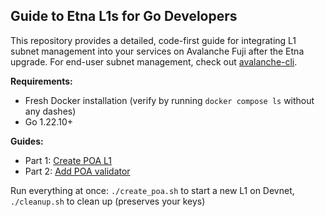 ## Guide to Etna L1s for Go Developers

This repository provides a detailed, code-first guide for integrating L1 subnet management into your services on Avalanche Fuji after the Etna upgrade. For end-user subnet management, check out [avalanche-cli](https://github.com/ava-labs/avalanche-cli).

**Requirements:**
- Fresh Docker installation (verify by running `docker compose ls` without any dashes)
- Go 1.22.10+

**Guides:**
- Part 1: [Create POA L1](./01_create_poa/README.md)
- Part 2: [Add POA validator](./02_add_poa_validator/README.md)

Run everything at once: `./create_poa.sh` to start a new L1 on Devnet, `./cleanup.sh` to clean up (preserves your keys)
